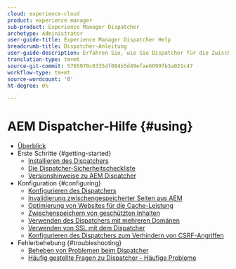 ```yaml
---
cloud: experience-cloud
product: experience manager
sub-product: Experience Manager Dispatcher
archetype: Administrator
user-guide-title: Experience Manager Dispatcher Help
breadcrumb-title: Dispatcher-Anleitung
user-guide-description: Erfahren Sie, wie Sie Dispatcher für die Zwischenspeicherung, den Lastenausgleich und die Verbesserung der Sicherheit für Ihren AEM-Server einsetzen können.
translation-type: tm+mt
source-git-commit: 5765970c0335df084b5d49efae60997b3a021c47
workflow-type: tm+mt
source-wordcount: '0'
ht-degree: 0%

---
```



# AEM Dispatcher-Hilfe {#using}

+ [Überblick](dispatcher.md)
+ Erste Schritte {#getting-started}
   + [Installieren des Dispatchers](dispatcher-install.md)
   + [Die Dispatcher-Sicherheitscheckliste](security-checklist.md)
   + [Versionshinweise zu AEM Dispatcher](release-notes.md)
+ Konfiguration {#configuring}
   + [Konfigurieren des Dispatchers](dispatcher-configuration.md)
   + [Invalidierung zwischengespeicherter Seiten aus AEM](page-invalidate.md)
   + [Optimierung von Websites für die Cache-Leistung](https://helpx.adobe.com/experience-manager/6-4/sites/deploying/using/configuring-performance.html)
   + [Zwischenspeichern von geschützten Inhalten](permissions-cache.md)
   + [Verwenden des Dispatchers mit mehreren Domänen ](dispatcher-domains.md)
   + [Verwenden von SSL mit dem Dispatcher](dispatcher-ssl.md)
   + [Konfigurieren des Dispatchers zum Verhindern von CSRF-Angriffen](configuring-dispatcher-to-prevent-csrf.md)
+ Fehlerbehebung {#troubleshooting}
   + [Beheben von Problemen beim Dispatcher](dispatcher-troubleshooting.md)
   + [Häufig gestellte Fragen zu Dispatcher - Häufige Probleme](dispatcher-faq.md)
